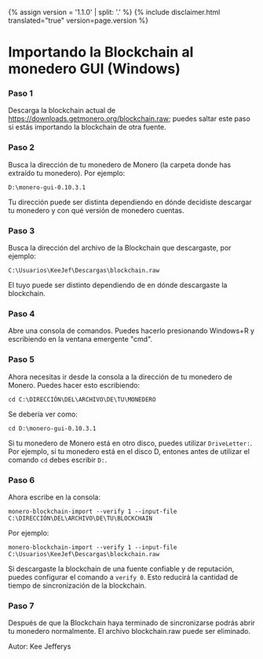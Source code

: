 {% assign version = '1.1.0' | split: '.' %}
{% include disclaimer.html translated="true" version=page.version %}
# Importando la Blockchain al monedero GUI (Windows)

### Paso 1

Descarga la blockchain actual de https://downloads.getmonero.org/blockchain.raw; puedes saltar este paso si estás importando la blockchain de otra fuente.

### Paso 2

Busca la dirección de tu monedero de Monero (la carpeta donde has extraído tu monedero). Por ejemplo:

`D:\monero-gui-0.10.3.1`

Tu dirección puede ser distinta dependiendo en dónde decidiste descargar tu monedero y con qué versión de monedero cuentas.

### Paso 3

Busca la dirección del archivo de la Blockchain que descargaste, por ejemplo:

`C:\Usuarios\KeeJef\Descargas\blockchain.raw`

El tuyo puede ser distinto dependiendo de en dónde descargaste la blockchain.

### Paso 4

Abre una consola de comandos. Puedes hacerlo presionando Windows+R y escribiendo en la ventana emergente "cmd".

### Paso 5

Ahora necesitas ir desde la consola a la dirección de tu monedero de Monero. Puedes hacer esto escribiendo:

`cd C:\DIRECCIÓN\DEL\ARCHIVO\DE\TU\MONEDERO`

Se debería ver como:

`cd D:\monero-gui-0.10.3.1`

Si tu monedero de Monero está en otro disco, puedes utilizar `DriveLetter:`. Por ejemplo, si tu monedero está en el disco D, entones antes de utilizar el comando `cd` debes escribir `D:`.

### Paso 6

Ahora escribe en la consola:

`monero-blockchain-import --verify 1 --input-file C:\DIRECCIÓN\DEL\ARCHIVO\DE\TU\BLOCKCHAIN`

Por ejemplo:

`monero-blockchain-import --verify 1 --input-file C:\Usuarios\KeeJef\Descargas\blockchain.raw`

Si descargaste la blockchain de una fuente confiable y de reputación, puedes configurar el comando a `verify 0`. Esto reducirá la cantidad de tiempo de sincronización de la blockchain.

### Paso 7

Después de que la Blockchain haya terminado de sincronizarse podrás abrir tu monedero normalmente. El archivo blockchain.raw puede ser eliminado.


Autor: Kee Jefferys